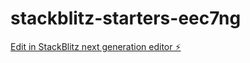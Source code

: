 # stackblitz-starters-eec7ng

[Edit in StackBlitz next generation editor ⚡️](https://stackblitz.com/~/github.com/mohamad-ali-asnawi-93/stackblitz-starters-eec7ng)